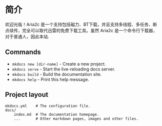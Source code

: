 # 简介

欢迎光临！Aria2c 是一个支持包括磁力、BT下载，并且支持多线程、多任务、断点续传，完全可以取代迅雷的免费下载工具。虽然 Aria2c 是一个命令行下载器，对于普通人，因此本站.

## Commands

* `mkdocs new [dir-name]` - Create a new project.
* `mkdocs serve` - Start the live-reloading docs server.
* `mkdocs build` - Build the documentation site.
* `mkdocs help` - Print this help message.

## Project layout

    mkdocs.yml    # The configuration file.
    docs/
        index.md  # The documentation homepage.
        ...       # Other markdown pages, images and other files.
<!--stackedit_data:
eyJoaXN0b3J5IjpbLTEzMzYzMzc2OTgsMTUwMTMwMDcxMV19
-->